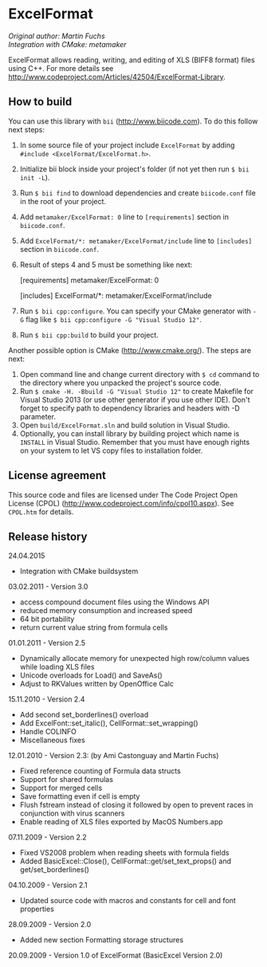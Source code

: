 ExcelFormat
===========

*Original author: Martin Fuchs*  
*Integration with CMake: metamaker*

ExcelFormat allows reading, writing, and editing of XLS (BIFF8 format) files using C++. For more details see <http://www.codeproject.com/Articles/42504/ExcelFormat-Library>.

How to build
------------

You can use this library with `bii` (<http://www.biicode.com>). To do this follow next steps:

1. In some source file of your project include `ExcelFormat` by adding `#include <ExcelFormat/ExcelFormat.h>`.
2. Initialize bii block inside your project's folder (if not yet then run `$ bii init -L`).
3. Run `$ bii find` to download dependencies and create `biicode.conf` file in the root of your project.
4. Add `metamaker/ExcelFormat: 0` line to `[requirements]` section in `biicode.conf`.
5. Add `ExcelFormat/*: metamaker/ExcelFormat/include` line to `[includes]` section in `biicode.conf`.
6. Result of steps 4 and 5 must be something like next:

    [requirements]
	    metamaker/ExcelFormat: 0

    [includes]
        ExcelFormat/*: metamaker/ExcelFormat/include
7. Run `$ bii cpp:configure`. You can specify your CMake generator with `-G` flag like `$ bii cpp:configure -G "Visual Studio 12"`.
8. Run `$ bii cpp:build` to build your project.

Another possible option is CMake (<http://www.cmake.org/>). The steps are next:

1. Open command line and change current directory with `$ cd` command to the directory where you unpacked the project's source code.
2. Run `$ cmake -H. -Bbuild -G "Visual Studio 12"` to create Makefile for Visual Studio 2013 (or use other generator if you use other IDE). Don't forget to specify path to dependency libraries and headers with -D parameter.
3. Open `build/ExcelFormat.sln` and build solution in Visual Studio.
4. Optionally, you can install library by building project which name is `INSTALL` in Visual Studio. Remember that you must have enough rights on your system to let VS copy files to installation folder.

License agreement
-----------------

This source code and files are licensed under The Code Project Open License (CPOL) (<http://www.codeproject.com/info/cpol10.aspx>). See `CPOL.htm` for details.

Release history
---------------

24.04.2015
- Integration with CMake buildsystem

03.02.2011 - Version 3.0
- access compound document files using the Windows API
- reduced memory consumption and increased speed
- 64 bit portability
- return current value string from formula cells

01.01.2011 - Version 2.5
- Dynamically allocate memory for unexpected high row/column values while loading XLS files
- Unicode overloads for Load() and SaveAs()
- Adjust to RKValues written by OpenOffice Calc

15.11.2010 - Version 2.4
- Add second set_borderlines() overload
- Add ExcelFont::set_italic(), CellFormat::set_wrapping()
- Handle COLINFO
- Miscellaneous fixes

12.01.2010 - Version 2.3: (by Ami Castonguay and Martin Fuchs)
- Fixed reference counting of Formula data structs
- Support for shared formulas
- Support for merged cells
- Save formatting even if cell is empty
- Flush fstream instead of closing it followed by open to prevent races in conjunction with virus scanners
- Enable reading of XLS files exported by MacOS Numbers.app

07.11.2009 - Version 2.2
- Fixed VS2008 problem when reading sheets with formula fields
- Added BasicExcel::Close(), CellFormat::get/set_text_props() and get/set_borderlines()

04.10.2009 - Version 2.1
- Updated source code with macros and constants for cell and font properties

28.09.2009 - Version 2.0
- Added new section Formatting storage structures

20.09.2009 - Version 1.0 of ExcelFormat (BasicExcel Version 2.0)
